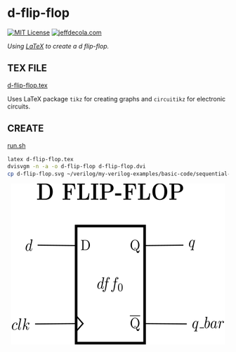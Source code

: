 # d-flip-flop

[![MIT License](http://img.shields.io/:license-mit-blue.svg)](http://jeffdecola.mit-license.org)
[![jeffdecola.com](https://img.shields.io/badge/website-jeffdecola.com-blue)](https://jeffdecola.com)

_Using
[LaTeX](https://github.com/JeffDeCola/my-cheat-sheets/tree/master/software/development/languages/latex-cheat-sheet/)
to create a d flip-flop._

## TEX FILE

[d-flip-flop.tex](d-flip-flop.tex)

Uses LaTeX package `tikz` for creating graphs
and `circuitikz` for electronic circuits.

## CREATE

[run.sh](run.sh)

```bash
latex d-flip-flop.tex
dvisvgm -n -a -o d-flip-flop d-flip-flop.dvi
cp d-flip-flop.svg ~/verilog/my-verilog-examples/basic-code/sequential-logic/d-flip-flop/svgs/.
```

<p align="center">
    <img src="d-flip-flop.svg"
    align="middle"
</p>
